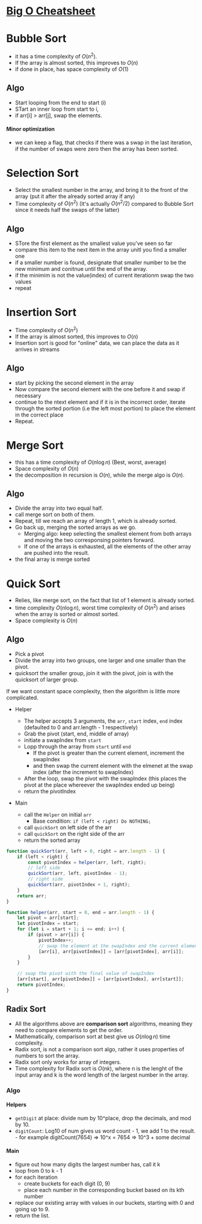# [Big O Cheatsheet](https://www.bigocheatsheet.com/)

# Bubble Sort

- it has a time complexity of $O(n^2)$.
- If the array is almost sorted, this improves to $O(n)$
- if done in place, has space complexity of $O(1)$

## Algo

- Start looping from the end to start (i)
- STart an inner loop from start to i,
- if arr[i] > arr[j], swap the elements.

#### Minor optimization

- we can keep a flag, that checks if there was a swap in the last iteration, if the number of swaps were zero then the array has been sorted.

# Selection Sort

- Select the smallest number in the array, and bring it to the front of the array (put it after the already sorted array if any)
- Time complexity of $O(n^2)$  (It's actually $O(n^2/2)$ compared to Bubble Sort since it needs half the swaps of the latter)

## Algo

- STore the first element as the smallest value you've seen so far
- compare this item to the next item in the array unitl you find a smaller one
- if a smaller number is found, designate that smaller number to be the new minimum and conitnue until the end of the array.
- if the minimim is not the value(index) of current iterationm swap the two values
- repeat

# Insertion Sort

- Time complexity of $O(n^2)$
- If the array is almost sorted, this improves to $O(n)$
- Insertion sort is good for "online" data, we can place the data as it arrives in streams

## Algo

- start by picking the second element in the array
- Now compare the second element with the one before it and swap if necessary
- continue to the ntext element and if it is in the incorrect order, iterate through the sorted portion (i.e the left most portion) to place the element in the correct place
- Repeat.

# Merge Sort

- this has a time complexity of $O(n \log n)$ (Best, worst, average)
- Space complexity of $O(n)$
- the decomposition in recursion is $O(n)$, while the merge algo is $O(n)$.

## Algo

- Divide the array into two equal half.
- call merge sort on both of them.
- Repeat, till we reach an array of length 1, which is already sorted.
- Go back up, merging the sorted arrays as we go.
  - Merging algo: keep selecting the smallest element from both arrays and moving the two corresponsing pointers forward.
  - If one of the arrays is exhausted, all the elements of the other array are pushed into the result.
- the final array is merge sorted

# Quick Sort

- Relies, like merge sort, on the fact that list of 1 element is already sorted.
- time complexity $O(n \log n)$, worst time complexity of $O(n^2)$ and arises when the array is sorted or almost sorted.
- Space complexity is $O(n)$

## Algo

- Pick a pivot
- Divide the array into two groups, one larger and one smaller than the pivot.
- quicksort the smaller group, join it with the pivot, join is with the quicksort of larger group.

If we want constant space complexity, then the algorithm is little more complicated.

- Helper

  - The helper accepts 3 arguments, the `arr`, `start` index, `end` index (defaulted to 0 and arr.length - 1 respectively)
  - Grab the pivot (start, end, middle of array)
  - initiate a swapIndex from `start`
  - Lopp through the array from `start` until `end`
    - If the pivot is greater than the current element, increment the swapIndex
    - and then swap the current element with the elmenet at the swap index (after the increment to swapIndex)
  - After the loop, swap the pivot with the swapIndex (this places the pivot at the place whereever the swapIndex ended up being)
  - return the pivotIndex

- Main
  - call the `Helper` on initial `arr`
    - Base condition: `if (left < right) Do NOTHING;`
  - call `quickSort` on left side of the arr
  - call `quickSort` on the right side of the arr
  - return the sorted array

```js
function quickSort(arr, left = 0, right = arr.length - 1) {
	if (left < right) {
		const pivotIndex = helper(arr, left, right);
		// left side
		quickSort(arr, left, pivotIndex - 1);
		// right side
		quickSort(arr, pivotIndex + 1, right);
	}
	return arr;
}

function helper(arr, start = 0, end = arr.length - 1) {
	let pivot = arr[start];
	let pivotIndex = start;
	for (let i = start + 1; i <= end; i++) {
		if (pivot > arr[i]) {
			pivotIndex++;
			// swap the element at the swapIndex and the current element
			[arr[i], arr[pivotIndex]] = [arr[pivotIndex], arr[i]];
		}
	}

	// swap the pivot with the final value of swapIndex
	[arr[start], arr[pivotIndex]] = [arr[pivotIndex], arr[start]];
	return pivotIndex;
}
```

## Radix Sort

- All the algorithms above are **comparison sort** algorithms, meaning they need to compare elements to get the order.
- Mathematically, comparison sort at best give us $O(n \log n)$ time complexity.
- Radix sort, is not a comparison sort algo, rather it uses properties of numbers to sort the array.
- Radix sort only works for array of integers.
- Time complexity for Radix sort is $O(nk)$, where n is the lenght of the input array and k is the word length of the largest number in the array.

### Algo

#### Helpers

- `getDigit` at place: divide num by 10^place, drop the decimals, and mod by 10.
- `digitCount`: Log10 of num gives us word count - 1, we add 1 to the result. - for example digitCount(7654) => 10^x = 7654 => 10^3 + some decimal

#### Main

- figure out how many digits the largest number has, call it k
- loop from 0 to k - 1
- for each iteration
  - create buckets for each digit (0, 9)
  - place each number in the corresponding bucket based on its kth number
- replace our existing array with values in our buckets, starting with 0 and going up to 9.
- return the list.
